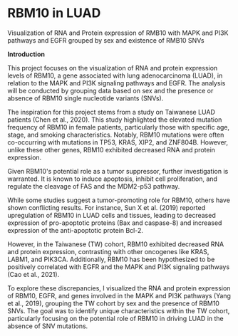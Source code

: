 # RBM10 in LUAD
Visualization of RNA and Protein expression of RMB10 with MAPK and PI3K
pathways and EGFR grouped by sex and existence of RMB10 SNVs

**Introduction**

This project focuses on the visualization of RNA and protein expression levels of RBM10, a gene associated with lung adenocarcinoma (LUAD), in relation to the MAPK and PI3K signaling pathways and EGFR. The analysis will be conducted by grouping data based on sex and the presence or absence of RBM10 single nucleotide variants (SNVs).

The inspiration for this project stems from a study on Taiwanese LUAD patients (Chen et al., 2020). This study highlighted the elevated mutation frequency of RBM10 in female patients, particularly those with specific age, stage, and smoking characteristics. Notably, RBM10 mutations were often co-occurring with mutations in TP53, KRAS, XIP2, and ZNF804B. However, unlike these other genes, RBM10 exhibited decreased RNA and protein expression.

Given RBM10's potential role as a tumor suppressor, further investigation is warranted. It is known to induce apoptosis, inhibit cell proliferation, and regulate the cleavage of FAS and the MDM2-p53 pathway.

While some studies suggest a tumor-promoting role for RBM10, others have shown conflicting results. For instance, Sun X et al. (2019) reported upregulation of RBM10 in LUAD cells and tissues, leading to decreased expression of pro-apoptotic proteins (Bax and caspase-8) and increased expression of the anti-apoptotic protein Bcl-2.

However, in the Taiwanese (TW) cohort, RBM10 exhibited decreased RNA and protein expression, contrasting with other oncogenes like KRAS, LABM1, and PIK3CA. Additionally, RBM10 has been hypothesized to be positively correlated with EGFR and the MAPK and PI3K signaling pathways (Cao et al., 2021).

To explore these discrepancies, I visualized the RNA and protein expression of RBM10, EGFR, and genes involved in the MAPK and PI3K pathways (Yang et al., 2019), grouping the TW cohort by sex and the presence of RBM10 SNVs. The goal was to identify unique characteristics within the TW cohort, particularly focusing on the potential role of RBM10 in driving LUAD in the absence of SNV mutations.



